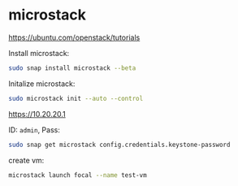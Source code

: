 # microstack

https://ubuntu.com/openstack/tutorials

Install microstack:
```bash
sudo snap install microstack --beta
```

Initalize microstack:
```bash
sudo microstack init --auto --control
```

https://10.20.20.1

ID: `admin`, Pass:
```bash
sudo snap get microstack config.credentials.keystone-password
```

create vm:
```bash
microstack launch focal --name test-vm
```

